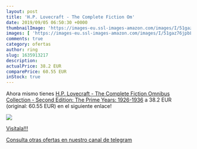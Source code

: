 ```yaml
---
layout: post
title: 'H.P. Lovecraft - The Complete Fiction Om'
date: 2019/09/05 06:50:30 +0000
thumbnailImage: 'https://images-eu.ssl-images-amazon.com/images/I/51gaz76jpbL._SL200_.jpg'
images: [ 'https://images-eu.ssl-images-amazon.com/images/I/51gaz76jpbL._SL200_.jpg' ]
comments: true
category: ofertas
author: ring
slug: 1635913217
description:
actualPrice: 38.2 EUR
comparePrice: 60.55 EUR
inStock: true
---
```


Ahora mismo tienes [H.P. Lovecraft - The Complete Fiction Omnibus Collection - Second Edition: The Prime Years: 1926-1936](https://www.amazon.com/dp/1635913217/?tag=redken08-20) a 38.2 EUR (original: 60.55 EUR) en el siguiente enlace!

[![](https://images-eu.ssl-images-amazon.com/images/I/51gaz76jpbL._SL200_.jpg)](https://www.amazon.com/dp/1635913217/?tag=redken08-20)

[Visítala!!!](https://www.amazon.com/dp/1635913217/?tag=redken08-20)

[Consulta otras ofertas en nuestro canal de telegram](https://t.me/s/ofertas25)
